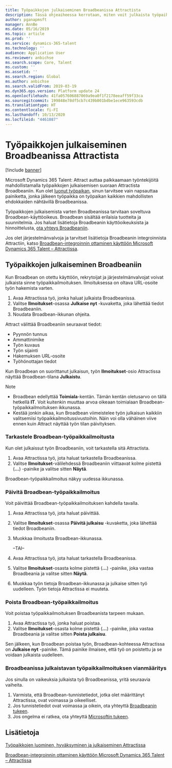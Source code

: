 ```yaml
---
title: Työpaikkojen julkaiseminen Broadbeanissa Attractista
description: Tässä ohjeaiheessa kerrotaan, miten voit julkaista työpaikkoja Dynamics 365 Talent – Attractista Broadbeaniin.
author: pganapmsft
manager: AnnBe
ms.date: 05/16/2019
ms.topic: article
ms.prod: ''
ms.service: dynamics-365-talent
ms.technology: ''
audience: Application User
ms.reviewer: anbichse
ms.search.scope: Core, Talent
ms.custom: ''
ms.assetid: ''
ms.search.region: Global
ms.author: anbichse
ms.search.validFrom: 2019-03-19
ms.dyn365.ops.version: Platform update 24
ms.openlocfilehash: 41fa057606887069a9ea0f1f2178eeaff59f33ca
ms.sourcegitcommit: 199848e78df5cb7c439b001bdbe1ece963593cdb
ms.translationtype: HT
ms.contentlocale: fi-FI
ms.lasthandoff: 10/13/2020
ms.locfileid: "4461087"
---
```

# <a name="post-jobs-to-broadbean-from-attract"></a>Työpaikkojen julkaiseminen Broadbeanissa Attractista

[!include [banner](includes/banner.md)]

Microsoft Dynamics 365 Talent: Attract auttaa palkkaamaan työntekijöitä mahdollistamalla työpaikkojen julkaisemisen suoraan Attractista Broadbeaniin. Kun olet [luonut työpaikan](./creating-jobs-attract.md), sinun tarvitsee vain napsauttaa painiketta, jonka jälkeen työpaikka on työpaikan kaikkien mahdollisten ehdokkaiden nähtävillä Broadbeanissa.

Työpaikkojen julkaisemista varten Broadbeanissa tarvitaan soveltuva Broadbean-käyttöoikeus. Broadbean sisältää erilaisia tuotteita ja suunnitelmia. Jos haluat lisätietoja Broadbeanin käyttöoikeuksista ja hinnoittelusta, [ota yhteys Broadbeaniin](https://www.broadbean.com/contact-us/).

Jos olet järjestelmänvalvoja ja tarvitset lisätietoja Broadbeanin integroinnista Attractiin, katso [Broadbean-integroinnin ottaminen käyttöön Microsoft Dynamics 365 Talent – Attractissa](./attract-admin-job-board-settings.md).

## <a name="post-jobs-to-broadbean"></a>Työpaikkojen julkaiseminen Broadbeaniin

Kun Broadbean on otettu käyttöön, rekrytoijat ja järjestelmänvalvojat voivat julkaista sinne työpaikkailmoituksen. Ilmoituksessa on oltava URL-osoite työn hakemista varten.

1. Avaa Attractissa työ, jonka haluat julkaista Broadbeanissa.
2. Valitse **Ilmoitukset**-osassa **Julkaise nyt** -kuvaketta, joka lähettää tiedot Broadbeaniin.
3. Noudata Broadbean-ikkunan ohjeita.

Attract välittää Broadbeaniin seuraavat tiedot:

- Pyynnön tunnus
- Ammattinimike
- Työn kuvaus
- Työn sijainti
- Hakemuksen URL-osoite
- Työhönottajan tiedot

Kun Broadbean on suorittanut julkaisun, työn **Ilmoitukset**-osio Attractissa näyttää Broadbean-tilana **Julkaistu**.

> [!NOTE]
> - Broadbean edellyttää **Toimiala**-kentän. Tämän kentän oletusarvo on tällä hetkellä **IT**. Voit kuitenkin muuttaa arvoa oikeaan toimialaan Broadbean-työpaikkailmoituksen ikkunassa.
> - Kestää jonkin aikaa, kun Broadbean viimeistelee työn julkaisun kaikkiin valitsemiisi työpaikkailmoitussivustoihin. Näin voi olla vähäinen viive ennen kuin Attract näyttää työn tilan päivityksen.

### <a name="view-a-broadbean-job-posting"></a>Tarkastele Broadbean-työpaikkailmoitusta

Kun olet julkaissut työn Broadbeaniin, voit tarkastella sitä Attractista.

1. Avaa Attractissa työ, jota haluat tarkastella Broadbeanissa.
2. Valitse **Ilmoitukset**-välilehdessä Broadbeaniin viittaavat kolme pistettä (**...**) -painike ja valitse sitten **Näytä**.

Broadbean-työpaikkailmoitus näkyy uudessa ikkunassa.

### <a name="update-a-broadbean-job-posting"></a>Päivitä Broadbean-työpaikkailmoitus

Voit päivittää Broadbean-työpaikkailmoituksen kahdella tavalla.

1. Avaa Attractissa työ, jota haluat päivittää.
2. Valitse **Ilmoitukset**-osassa **Päivitä julkaisu** -kuvaketta, joka lähettää tiedot Broadbeaniin.
3. Muokkaa ilmoitusta Broadbean-ikkunassa.

    –TAI–

1. Avaa Attractissa työ, jota haluat tarkastella Broadbeanissa.
2. Valitse **Ilmoitukset**-osasta kolme pistettä (**...**) -painike, joka vastaa Broadbeania ja valitse sitten **Näytä**.
3. Muokkaa työn tietoja Broadbean-ikkunassa ja julkaise sitten työ uudelleen. Työn tietoja Attractissa ei muuteta.

### <a name="remove-a-broadbean-job-posting"></a>Poista Broadbean-työpaikkailmoitus

Voit poistaa työpaikkailmoituksen Broadbeanista tarpeen mukaan.

1. Avaa Attractissa työ, jonka haluat poistaa.
2. Valitse **Ilmoitukset**-osasta kolme pistettä (**...**) -painike, joka vastaa Broadbeania ja valitse sitten **Poista julkaisu**.

Sen jälkeen, kun Broadbean poistaa työn, Broadbean-kohteessa Attractissa on **Julkaise nyt** -painike. Tämä painike ilmaisee, että työ on poistettu ja se voidaan julkaista uudelleen.

### <a name="troubleshoot-job-posting-to-broadbean"></a>Broadbeanissa julkaistavan työpaikkailmoituksen vianmääritys

Jos sinulla on vaikeuksia julkaista työ Broadbeanissa, yritä seuraavia vaiheita.

1. Varmista, että Broadbean-tunnistetiedot, jotka olet määrittänyt Attractissa, ovat voimassa ja oikeelliset.
2. Jos tunnistetiedot ovat voimassa ja oikein, ota yhteyttä [Broadbeanin tukeen](https://www.broadbean.com/resources/support/).
3. Jos ongelma ei ratkea, ota yhteyttä [Microsoftin tukeen](./talent-support.md).

## <a name="see-also"></a>Lisätietoja

[Työpaikkojen luominen, hyväksyminen ja julkaiseminen Attractissa](./creating-jobs-attract.md)

[Broadbean-integroinnin ottaminen käyttöön Microsoft Dynamics 365 Talent – Attractissa](./attract-admin-job-board-settings.md)
